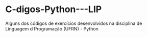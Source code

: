 # C-digos-Python---LIP
Alguns dos códigos de exercícios desenvolvidos na disciplina de Linguagem d Programação (UFRN) - Python
